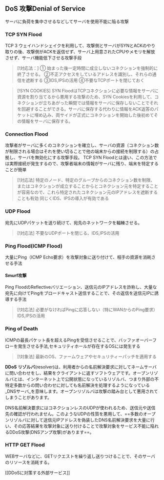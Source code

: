 ## DoS 攻撃Denial of Service

サーバに負荷を集中させるなどしてサーバを使用不能に陥る攻撃

### TCP SYN Flood
  TCP 3 ウェイハンドシェイクを利用して、攻撃側とサーバがSYNとACKのやり取りの後、攻撃側がACKを返信せず、サーバ上用意されたCPUやメモリを解放させず、サーバ機能低下させる攻撃手段

>[!対応法：]
  ① 始まった後一定時間に成立しないコネクションを強制的に終了させる。
  ②不正アクセスをしているアドレスを識別し、それらの通信を遮断する
  ③IDS,IPSの活用
  ④不要なTCPポートを閉じておく
  
  >[!SYN COOKIES]
  SYN FloodはTCPコネクションに必要な情報をサーバに資源を割り当てるから悪用する攻撃のため、SYN Cookiesを利用して、コネクションが立ちあがった瞬間では情報をサーバに保存しないことでそれを回避することができる。サーバに保存する代わりに情報をACK返答のパケットに埋め込み、両サイドが正式にコネクションを開始した後初めてその情報をサーバに保存する。

### Connection Flood
  攻撃者がサーバに多くのコネクションを確立し、サーバの資源（コネクション数が制限される場合はそれを使い切ることで他の端末からの接続を制限する）の占拠し、サーバを無効化にする攻撃手段。
  TCP SYN Floodとは違い、この方法では実際接続が発生するので、攻撃者端末の情報がサーバに残り、端末を特定することが簡単
  >[!対応法]
  >特定のノード、特定のグループからのコネクション数を制限、またはコネクションが成立することからとコネクション元を特定することが容易なので、これら特定されたコネクション元のIPアドレスを遮断することも有効
  >同じくIDS、IPSの導入が有効である

### UDP Flood
宛先にUDPパケットを送り続けて、宛先のネットワークを輻輳させる。
>[!対応法]
>不要なUDPポートを閉じる、IDS,IPSの活用

### Ping Flood(ICMP Flood)
大量にPing（ICMP Echo要求）を攻撃対象に送り付けて、相手の資源を消耗させる手法
#### Smurf攻撃
Ping FloodのReflectiveバリエーション、送信元のIPアドレスを詐称し、大量な宛先に向けてPingをブロードキャスト送信することで、その返信を送信元IPに誘導する手法

>[!対応法]
>必要がなければPingに応答しない（特にWANからのPing要求）
>IDS,IPSの活用

### Ping of Death
ICMPの最長パケット長を超えるPingを受信させることで、バッファオーバーフローを発生させる手法,セキュリティホールが存在するOSには発生する
>[!対象法]
>最新のOS、ファームウェアやセキュリティーパッチを適用する

**DDoS**
**リゾルバ**(resolver)は、利用者からの名前解決要求に対してネームサーバに問い合わせをし、結果をクライアントに返すソフトウェアです。オープンリゾルバとは、インターネット上で公開状態になっているリゾルバ、つまり外部の不特定多数からの問い合わせに対しても名前解決を処理するようになっている_DNSサーバ_を意味します。オープンリゾルバは攻撃の踏み台として悪用されてしまうことがあります。  
  
DNS名前解決要求にはコネクションレスのUDPが使われるため、送信元や送信先の確認が行われません。このようなUDPの性質を悪用して、==多数のオープンリゾルバに対して送信元IPアドレスを偽装したDNS名前解決要求を大量に行い、その応答結果を攻撃対象に送り付けることで攻撃対象をサービス不能に陥れるDDoS攻撃(DNSアンプ攻撃)があります==。

### HTTP GET Flood
WEBサーバなどに、GETリクエストを繰り返し送りつけることで、そのサーバのリソースを消耗する。

[[DDoSに対策する外部サービス]]